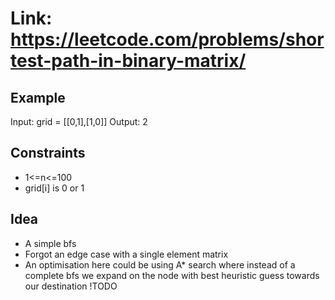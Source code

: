 # Link: <https://leetcode.com/problems/shortest-path-in-binary-matrix/>

## Example

Input: grid = [[0,1],[1,0]]
Output: 2

## Constraints

- 1<=n<=100
- grid[i] is 0 or 1

## Idea

- A simple bfs
- Forgot an edge case with a single element matrix
- An optimisation here could be using A* search where instead of a complete bfs we expand on the node with best heuristic guess towards our destination !TODO

